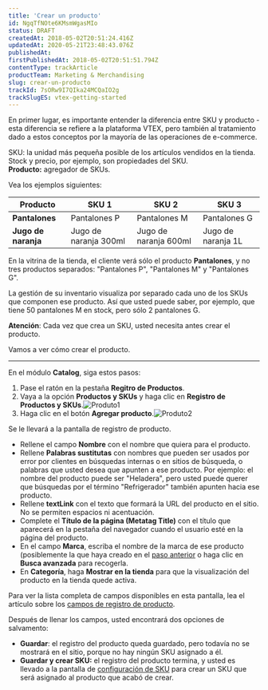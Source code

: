 ```yaml
---
title: 'Crear un producto'
id: NgqTfNOte6KMsmWgasMIo
status: DRAFT
createdAt: 2018-05-02T20:51:24.416Z
updatedAt: 2020-05-21T23:48:43.076Z
publishedAt: 
firstPublishedAt: 2018-05-02T20:51:51.794Z
contentType: trackArticle
productTeam: Marketing & Merchandising
slug: crear-un-producto
trackId: 7sORw9I7QIka24MCQaIO2g
trackSlugES: vtex-getting-started
---
```


En primer lugar, es importante entender la diferencia entre SKU y producto - esta diferencia se refiere a la plataforma VTEX, pero también al tratamiento dado a estos conceptos por la mayoría de las operaciones de e-commerce.

<div class="alert alert-info">
</strong>SKU:</strong> la unidad más pequeña posible de los artículos vendidos en la tienda. Stock y precio, por ejemplo, son propiedades del SKU.
</div>

<div class="alert alert-info">
<strong>Producto:</strong> agregador de SKUs.
</div>

Vea los ejemplos siguientes:

| Producto | SKU 1 | SKU 2 | SKU 3 |
| ---------- | ---------- | ---------- | ---------- |
| __Pantalones__ | Pantalones P | Pantalones M | Pantalones G |
| __Jugo de naranja__ | Jugo de naranja 300ml | Jugo de naranja 600ml | Jugo de naranja 1L |

En la vitrina de la tienda, el cliente verá sólo el producto __Pantalones__, y no tres productos separados: "Pantalones P", "Pantalones M" y "Pantalones G".

La gestión de su inventario visualiza por separado cada uno de los SKUs que componen ese producto. Así que usted puede saber, por ejemplo, que tiene 50 pantalones M en stock, pero sólo 2 pantalones G.

<div class="alert alert-info">
<strong>Atención</strong>: Cada vez que crea un SKU, usted necesita antes crear el producto.
</div>

Vamos a ver cómo crear el producto.

---

En el módulo __Catalog__, siga estos pasos:

1. Pase el ratón en la pestaña __Regitro de Productos__.
2. Vaya a la opción __Productos y SKUs__ y haga clic en __Registro de Productos y SKUs__.![Produto1](//images.contentful.com/alneenqid6w5/4X1QYKrHz2ysAEAAW6gK6/85b81671add3f7573a9c4531b215ba82/Produto1.png)
3. Haga clic en el botón __Agregar producto__.![Produto2](//images.contentful.com/alneenqid6w5/2HhkAREgQMMAkIMm8GaGgQ/7038413048c0611edb9079acd73020ba/Produto2.png)

Se le llevará a la pantalla de registro de producto.

- Rellene el campo __Nombre__ con el nombre que quiera para el producto.
- Rellene __Palabras sustitutas__ con nombres que pueden ser usados por error por clientes en búsquedas internas o en sitios de búsqueda, o palabras que usted desea que apunten a ese producto. Por ejemplo: el nombre del producto puede ser "Heladera", pero usted puede querer que búsquedas por el término "Refrigerador" también apunten hacia ese producto.
- Rellene __textLink__ con el texto que formará la URL del producto en el sitio. No se permiten espacios ni acentuación.
- Complete el __Título de la página (Metatag Title)__ con el título que aparecerá en la pestaña del navegador cuando el usuario esté en la página del producto.
- En el campo __Marca__, escriba el nombre de la marca de ese producto (posiblemente la que haya creado en el [paso anterior](/es/getting-started/crear-una-marca) o haga clic en __Busca avanzada__ para recogerla.
- En __Categoría__, haga __Mostrar en la tienda__ para que la visualización del producto en la tienda quede activa.

Para ver la lista completa de campos disponibles en esta pantalla, lea el artículo sobre los [campos de registro de producto](/es/tutorial/campos-de-registro-de-producto).

Después de llenar los campos, usted encontrará dos opciones de salvamento:
- __Guardar__: el registro del producto queda guardado, pero todavía no se mostrará en el sitio, porque no hay ningún SKU asignado a él.
- __Guardar y crear SKU:__ el registro del producto termina, y usted es llevado a la pantalla de [configuración de SKU](/es/getting-started/crear-un-sku) para crear un SKU que será asignado al producto que acabó de crear.
